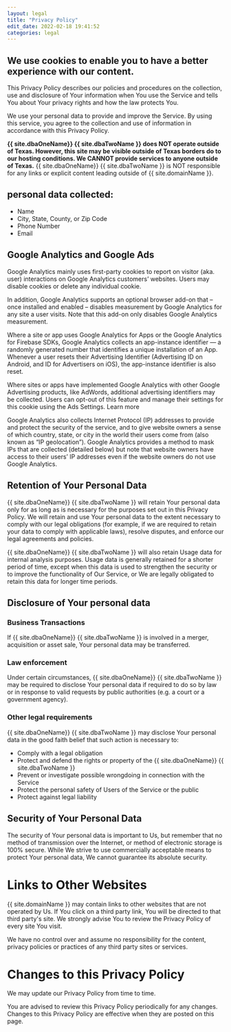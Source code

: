 ```yaml
---
layout: legal
title: "Privacy Policy"
edit_date: 2022-02-18 19:41:52
categories: legal
---
```


## We use cookies to enable you to have a better experience with our content.

This Privacy Policy describes our policies and procedures on the collection, use and disclosure of Your information when You use the Service and tells You about Your privacy rights and how the law protects You.

We use your personal data to provide and improve the Service. By using this service, you agree to the collection and use of information in accordance with this Privacy Policy.

**{{ site.dbaOneName}} {{ site.dbaTwoName }} does NOT operate outside of Texas. However, this site may be visible outside of Texas borders do to our hosting conditions. We CANNOT provide services to anyone outside of Texas.** {{ site.dbaOneName}} {{ site.dbaTwoName }} is NOT responsible for any links or explicit content leading outside of {{ site.domainName }}.

## personal data collected:
- Name
- City, State, County, or Zip Code
- Phone Number
- Email

## Google Analytics and Google Ads

Google Analytics mainly uses first-party cookies to report on visitor (aka. user) interactions on Google Analytics customers’ websites. Users may disable cookies or delete any individual cookie.

In addition, Google Analytics supports an optional browser add-on that – once installed and enabled – disables measurement by Google Analytics for any site a user visits. Note that this add-on only disables Google Analytics measurement.

Where a site or app uses Google Analytics for Apps or the Google Analytics for Firebase SDKs, Google Analytics collects an app-instance identifier — a randomly generated number that identifies a unique installation of an App. Whenever a user resets their Advertising Identifier (Advertising ID on Android, and ID for Advertisers on iOS), the app-instance identifier is also reset.

Where sites or apps have implemented Google Analytics with other Google Advertising products, like AdWords, additional advertising identifiers may be collected. Users can opt-out of this feature and manage their settings for this cookie using the Ads Settings. Learn more

Google Analytics also collects Internet Protocol (IP) addresses to provide and protect the security of the service, and to give website owners a sense of which country, state, or city in the world their users come from (also known as “IP geolocation”). Google Analytics provides a method to mask IPs that are collected (detailed below) but note that website owners have access to their users’ IP addresses even if the website owners do not use Google Analytics.

## Retention of Your Personal Data

{{ site.dbaOneName}} {{ site.dbaTwoName }} will retain Your personal data only for as long as is necessary for the purposes set out in this Privacy Policy. We will retain and use Your personal data to the extent necessary to comply with our legal obligations (for example, if we are required to retain your data to comply with applicable laws), resolve disputes, and enforce our legal agreements and policies.

{{ site.dbaOneName}} {{ site.dbaTwoName }} will also retain Usage data for internal analysis purposes. Usage data is generally retained for a shorter period of time, except when this data is used to strengthen the security or to improve the functionality of Our Service, or We are legally obligated to retain this data for longer time periods.

## Disclosure of Your personal data

### Business Transactions

If {{ site.dbaOneName}} {{ site.dbaTwoName }} is involved in a merger, acquisition or asset sale, Your personal data may be transferred.

### Law enforcement

Under certain circumstances, {{ site.dbaOneName}} {{ site.dbaTwoName }} may be required to disclose Your personal data if required to do so by law or in response to valid requests by public authorities (e.g. a court or a government agency).

### Other legal requirements

{{ site.dbaOneName}} {{ site.dbaTwoName }} may disclose Your personal data in the good faith belief that such action is necessary to:

- Comply with a legal obligation
- Protect and defend the rights or property of the {{ site.dbaOneName}} {{ site.dbaTwoName }}
- Prevent or investigate possible wrongdoing in connection with the Service
- Protect the personal safety of Users of the Service or the public
- Protect against legal liability

## Security of Your Personal Data

The security of Your personal data is important to Us, but remember that no method of transmission over the Internet, or method of electronic storage is 100% secure. While We strive to use commercially acceptable means to protect Your personal data, We cannot guarantee its absolute security.

# Links to Other Websites

{{ site.domainName }} may contain links to other websites that are not operated by Us. If You click on a third party link, You will be directed to that third party's site. We strongly advise You to review the Privacy Policy of every site You visit.

We have no control over and assume no responsibility for the content, privacy policies or practices of any third party sites or services.

# Changes to this Privacy Policy

We may update our Privacy Policy from time to time.

You are advised to review this Privacy Policy periodically for any changes. Changes to this Privacy Policy are effective when they are posted on this page.
